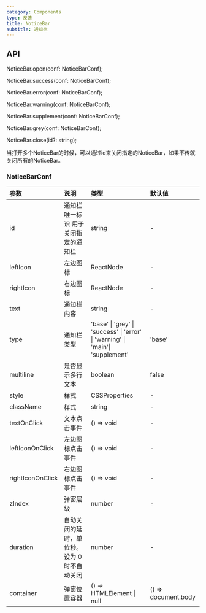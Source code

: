 ```yaml
---
category: Components
type: 反馈
title: NoticeBar
subtitle: 通知栏
---
```


## API

NoticeBar.open(conf: NoticeBarConf);

NoticeBar.success(conf: NoticeBarConf);

NoticeBar.error(conf: NoticeBarConf);

NoticeBar.warning(conf: NoticeBarConf);

NoticeBar.supplement(conf: NoticeBarConf);

NoticeBar.grey(conf: NoticeBarConf);

NoticeBar.close(id?: string); 

当打开多个NoticeBar的时候，可以通过id来关闭指定的NoticeBar，如果不传就关闭所有的NoticeBar。

### NoticeBarConf 

| 参数             | 说明                                | 类型                                                                  | 默认值 |
| :--------------- | :---------------------------------- | :-------------------------------------------------------------------- | :----- |
| id               | 通知栏唯一标识 用于关闭指定的通知栏 | string                                                                | -      |
| leftIcon         | 左边图标                            | ReactNode                                                             | -      |
| rightIcon        | 右边图标                            | ReactNode                                                             | -      |
| text             | 通知栏内容                          | string                                                                | -      |
| type             | 通知栏类型                          | 'base' \| 'grey' \| 'success' \| 'error' \| 'warning' \| 'main'\| 'supplement' | 'base' |
| multiline        | 是否显示多行文本                    | boolean                                                               | false  |
| style            | 样式                                | CSSProperties                                                         | -      |
| className        | 样式                                | string                                                                | -      |
| textOnClick      | 文本点击事件                        | () => void                                                            | -      |
| leftIconOnClick  | 左边图标点击事件                    | () => void                                                            | -      |
| rightIconOnClick | 右边图标点击事件                    | () => void                                                            | -      |
| zIndex | 弹窗层级                    | number                                                           | -      |
| duration | 自动关闭的延时，单位秒。设为 0 时不自动关闭                    | number                                                           | -      |
|container|弹窗位置容器|() =>  HTMLElement \| null|() => document.body|
